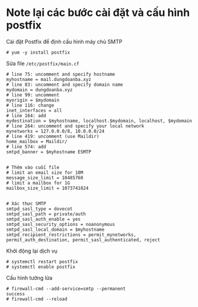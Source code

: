 # Note lại các bước cài đặt và cấu hình postfix

Cài đặt Postfix để định cấu hình máy chủ SMTP

    # yum -y install postfix

Sửa file `/etc/postfix/main.cf`

```
# line 75: uncomment and specify hostname
myhostname = mail.dungdoanba.xyz
# line 83: uncomment and specify domain name
mydomain = dungdoanba.xyz
# line 99: uncomment
myorigin = $mydomain
# line 116: change
inet_interfaces = all
# line 164: add
mydestination = $myhostname, localhost.$mydomain, localhost, $mydomain
# line 264: uncomment and specify your local network
mynetworks = 127.0.0.0/8, 10.0.0.0/24
# line 419: uncomment (use Maildir)
home_mailbox = Maildir/
# line 574: add
smtpd_banner = $myhostname ESMTP


# Thêm vào cuối file
# limit an email size for 10M
message_size_limit = 10485760
# limit a mailbox for 1G
mailbox_size_limit = 1073741824


# Xác thực SMTP
smtpd_sasl_type = dovecot
smtpd_sasl_path = private/auth
smtpd_sasl_auth_enable = yes
smtpd_sasl_security_options = noanonymous
smtpd_sasl_local_domain = $myhostname
smtpd_recipient_restrictions = permit_mynetworks, permit_auth_destination, permit_sasl_authenticated, reject
```

Khởi động lại dịch vụ

    # systemctl restart postfix
    # systemctl enable postfix

Cấu hình tường lửa

    # firewall-cmd --add-service=smtp --permanent
    success
    # firewall-cmd --reload